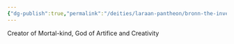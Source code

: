 ```yaml
---
{"dg-publish":true,"permalink":"/deities/laraan-pantheon/bronn-the-inventor/","created":"2025-01-27T19:49:09.370-08:00","updated":"2025-02-14T20:53:49.247-08:00"}
---
```


Creator of Mortal-kind, God of Artifice and Creativity